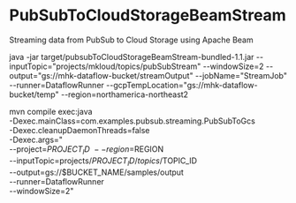 # PubSubToCloudStorageBeamStream
Streaming data from PubSub to Cloud Storage using Apache Beam

java -jar target/pubsubToCloudStorageBeamStream-bundled-1.1.jar --inputTopic="projects/mkloud/topics/pubSubStream" --windowSize=2 --output="gs://mhk-dataflow-bucket/streamOutput" --jobName="StreamJob" --runner=DataflowRunner --gcpTempLocation="gs://mhk-dataflow-bucket/temp" --region=northamerica-northeast2

mvn compile exec:java \
-Dexec.mainClass=com.examples.pubsub.streaming.PubSubToGcs \
-Dexec.cleanupDaemonThreads=false \
-Dexec.args=" \
--project=$PROJECT_ID \
--region=$REGION \
--inputTopic=projects/$PROJECT_ID/topics/$TOPIC_ID \
--output=gs://$BUCKET_NAME/samples/output \
--runner=DataflowRunner \
--windowSize=2"